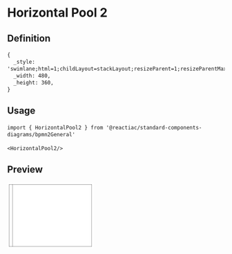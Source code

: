 # Horizontal Pool 2

## Definition

```
{
  _style: 'swimlane;html=1;childLayout=stackLayout;resizeParent=1;resizeParentMax=0;horizontal=0;startSize=20;horizontalStack=0;whiteSpace=wrap;',
  _width: 480,
  _height: 360,
}
```

## Usage

```
import { HorizontalPool2 } from '@reactiac/standard-components-diagrams/bpmn2General'

<HorizontalPool2/>
```

## Preview

<img src="./horizontal-pool-2.png" width="200"/>
